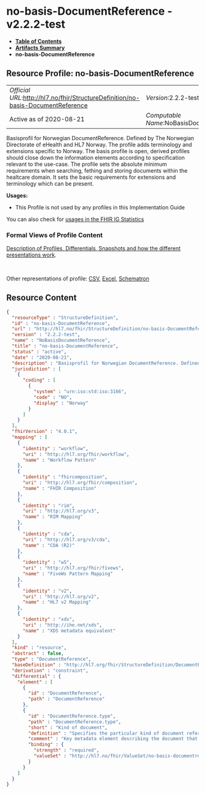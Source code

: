 # no-basis-DocumentReference - v2.2.2-test

* [**Table of Contents**](toc.md)
* [**Artifacts Summary**](artifacts.md)
* **no-basis-DocumentReference**

## Resource Profile: no-basis-DocumentReference 

| | |
| :--- | :--- |
| *Official URL*:http://hl7.no/fhir/StructureDefinition/no-basis-DocumentReference | *Version*:2.2.2-test |
| Active as of 2020-08-21 | *Computable Name*:NoBasisDocumentReference |

 
Basisprofil for Norwegian DocumentReference. Defined by The Norwegian Directorate of eHealth and HL7 Norway. The profile adds terminology and extensions specific to Norway. The basis profile is open, derived profiles should close down the information elements according to specification relevant to the use-case. 
The profile sets the absolute minimum requirements when searching, fething and storing documents within the healtcare domain. It sets the basic requirements for extensions and terminology which can be present. 

**Usages:**

* This Profile is not used by any profiles in this Implementation Guide

You can also check for [usages in the FHIR IG Statistics](https://packages2.fhir.org/xig/hl7.fhir.no.basis|current/StructureDefinition/no-basis-DocumentReference)

### Formal Views of Profile Content

 [Description of Profiles, Differentials, Snapshots and how the different presentations work](http://build.fhir.org/ig/FHIR/ig-guidance/readingIgs.html#structure-definitions). 

 

Other representations of profile: [CSV](StructureDefinition-no-basis-DocumentReference.csv), [Excel](StructureDefinition-no-basis-DocumentReference.xlsx), [Schematron](StructureDefinition-no-basis-DocumentReference.sch) 



## Resource Content

```json
{
  "resourceType" : "StructureDefinition",
  "id" : "no-basis-DocumentReference",
  "url" : "http://hl7.no/fhir/StructureDefinition/no-basis-DocumentReference",
  "version" : "2.2.2-test",
  "name" : "NoBasisDocumentReference",
  "title" : "no-basis-DocumentReference",
  "status" : "active",
  "date" : "2020-08-21",
  "description" : "Basisprofil for Norwegian DocumentReference. Defined by The Norwegian Directorate of eHealth and HL7 Norway. The profile adds terminology and extensions specific to Norway. The basis profile is open, derived profiles should close down the information elements according to specification relevant to the use-case.\n\nThe profile sets the absolute minimum requirements when searching, fething and storing documents within the healtcare domain. It sets the basic requirements for extensions and terminology which can be present.",
  "jurisdiction" : [
    {
      "coding" : [
        {
          "system" : "urn:iso:std:iso:3166",
          "code" : "NO",
          "display" : "Norway"
        }
      ]
    }
  ],
  "fhirVersion" : "4.0.1",
  "mapping" : [
    {
      "identity" : "workflow",
      "uri" : "http://hl7.org/fhir/workflow",
      "name" : "Workflow Pattern"
    },
    {
      "identity" : "fhircomposition",
      "uri" : "http://hl7.org/fhir/composition",
      "name" : "FHIR Composition"
    },
    {
      "identity" : "rim",
      "uri" : "http://hl7.org/v3",
      "name" : "RIM Mapping"
    },
    {
      "identity" : "cda",
      "uri" : "http://hl7.org/v3/cda",
      "name" : "CDA (R2)"
    },
    {
      "identity" : "w5",
      "uri" : "http://hl7.org/fhir/fivews",
      "name" : "FiveWs Pattern Mapping"
    },
    {
      "identity" : "v2",
      "uri" : "http://hl7.org/v2",
      "name" : "HL7 v2 Mapping"
    },
    {
      "identity" : "xds",
      "uri" : "http://ihe.net/xds",
      "name" : "XDS metadata equivalent"
    }
  ],
  "kind" : "resource",
  "abstract" : false,
  "type" : "DocumentReference",
  "baseDefinition" : "http://hl7.org/fhir/StructureDefinition/DocumentReference",
  "derivation" : "constraint",
  "differential" : {
    "element" : [
      {
        "id" : "DocumentReference",
        "path" : "DocumentReference"
      },
      {
        "id" : "DocumentReference.type",
        "path" : "DocumentReference.type",
        "short" : "Kind of document",
        "definition" : "Specifies the particular kind of document referenced using the codes defined in the valueset 'NoBasisDocumentReferenceType'.\r\nSuch as:\r\n- A00-1 Epikriser og sammenfatninger\r\n- A01-2 Kriseplan\r\n- A02-2 Individuell plan\r\n- etc.\r\n\r\nSee valueset 'NoBasisDocumentReferenceType' in the Terminology section for more information on available types",
        "comment" : "Key metadata element describing the document that describes the exact type of document. Helps humans to assess whether the document is of interest when viewing a list of documents.",
        "binding" : {
          "strength" : "required",
          "valueSet" : "http://hl7.no/fhir/ValueSet/no-basis-documentreference-type"
        }
      }
    ]
  }
}

```
